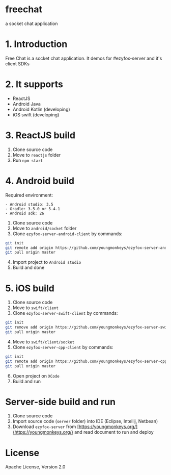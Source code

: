 # freechat
a socket chat application

# 1. Introduction 

Free Chat is a socket chat application. It demos for #ezyfox-server and it's client SDKs

# 2. It supports

- ReactJS
- Android Java
- Android Kotlin (developing)
- iOS swift (developing)
 
 # 3. ReactJS build
 
 1. Clone source code
 2. Move to ```reactjs``` folder
 3. Run ```npm start```
 
 # 4. Android build
 
 Required environment:
 
 ```
 - Android studio: 3.5
 - Gradle: 3.5.0 or 5.4.1
 - Android sdk: 26
 ```
 
 1. Clone source code
 2. Move to ```android/socket``` folder
 3. Clone ```ezyfox-server-android-client``` by commands:
 
 ```bash
git init
git remote add origin https://github.com/youngmonkeys/ezyfox-server-android-client.git
git pull origin master
```

4. Import project to ```Android studio```
5. Build and done

# 5. iOS build

1. Clone source code
2. Move to ```swift/client```
3. Clone ```ezyfox-server-swift-client``` by commands:

```bash
git init
git remove add origin https://github.com/youngmonkeys/ezyfox-server-swift-client.git
git pull origin master
```

4. Move to ```swift/client/socket```
5. Clone ```ezyfox-server-cpp-client``` by commands:

```bash
git init
git remote add origin https://github.com/youngmonkeys/ezyfox-server-cpp-client.git
git pull origin master
``` 

6. Open project on ```XCode```
7. Build and run

# Server-side build and run

1. Clone source code
2. Import source code (```server``` folder) into IDE (Eclipse, Intellij, Netbean)
3. Download ```ezyfox-server``` from [https://youngmonkeys.org/](https://youngmonkeys.org/) and read document to run and deploy

# License

Apache License, Version 2.0